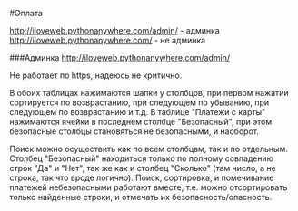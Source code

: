 #Оплата

http://iloveweb.pythonanywhere.com/admin/ - админка
http://iloveweb.pythonanywhere.com/ - не админка

###Админка
http://iloveweb.pythonanywhere.com/admin/

Не работает по https, надеюсь не критично.

В обоих таблицах нажимаются шапки у столбцов, при первом 
нажатии сортируется по возврастанию, при следующем по убыванию,
при следующем по возврастанию и т.д.
В таблице "Платежи с карты" нажимаются ячейки в последнем столбце
 "Безопасный", при этом безопасные столбцы становяться не безопасными, и наоборот.
 
Поиск можно осуществить как по всем столбцам, так и по отдельным.
Столбец "Безопасный" находиться только по полному совпадению
строк "Да" и "Нет", так же как и столбец "Сколько" 
(там число, а не строка, так что вроде логично).
Поиск, сортировка, и помечивание платежей небезопасными работают вместе,
т.е. можно отсортировать только найденные строки, и отмечать их 
безопасность/опасность.
